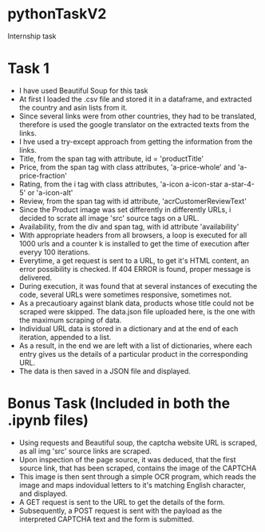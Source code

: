 # pythonTaskV2
Internship task


# Task 1

* I have used Beautiful Soup for this task
* At first I loaded the .csv file and stored it in a dataframe, and extracted the country and asin lists from it.
* Since several links were from other countries, they had to be translated, therefore is used the google translator on the extracted texts from the links.
* I hve used a try-except approach from getting the information from the links.
* Title, from the span tag with attribute, id = 'productTitle'
* Price, from the span tag with class attributes, 'a-price-whole' and 'a-price-fraction'
* Rating, from the i tag with class attributes, 'a-icon a-icon-star a-star-4-5' or 'a-icon-alt'
* Review, from the span tag with id attribute, 'acrCustomerReviewText'
* Since the Product image was set differently in differently URLs, i decided to scrate all image 'src' source tags on a URL.
* Availability, from the div and span tag, with id attribute 'availability'
* With appropriate headers from all browsers, a loop is executed for all 1000 urls and a counter k is installed to get the time of execution after everyy 100 iterations.
* Everytime, a get request is sent to a URL, to get it's HTML content, an error possibility is checked. If 404 ERROR is found, proper message is delivered.
* During execution, it was found that at several instances of executing the code, several URLs were sometimes responsive, sometimes not.
* As a precautioary against blank data, products whose title could not be scraped were skipped. The data.json file uploaded here, is the one with the maximum scraping of data.
* Individual URL data is stored in a dictionary and at the end of each iteration, appended to a list.
* As a result, in the end we are left with a list of dictionaries, where each entry gives us the details of a particular product in the corresponding URL.
* The data is then saved in a JSON file and displayed.

# Bonus Task (Included in both the .ipynb files)

* Using requests and Beautiful soup, the captcha website URL is scraped, as all img 'src' source links are scraped.
* Upon inspection of the page source, it was deduced, that the first source link, that has been scraped, contains the image of the CAPTCHA
* This image is then sent through a simple OCR program, which reads the image and maps indovidual letters to it's matching English character, and displayed.
* A GET request is sent to the URL to get the details of the form.
* Subsequently, a POST request is sent with the payload as the interpreted CAPTCHA text and the form is submitted.
